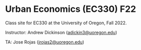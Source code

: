 # Urban Economics (EC330) F22
Class site for EC330 at the University of Oregon, Fall 2022. 

Instructor: Andrew Dickinson (adickin3@uoregon.edu)

TA: Jose Rojas (jrojas2@uoregon.edu)


